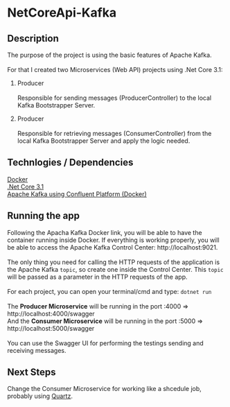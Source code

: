 # NetCoreApi-Kafka

## Description

The purpose of the project is using the basic features of Apache Kafka.<br><br>
For that I created two Microservices (Web API) projects using .Net Core 3.1:

1) Producer 
<br><br>
Responsible for sending messages (ProducerController) to the local Kafka Bootstrapper Server.

2) Producer 
<br><br>
Responsible for retrieving messages (ConsumerController) from the local Kafka Bootstrapper Server and apply the logic needed.

## Technlogies / Dependencies

[Docker](https://docs.docker.com/get-docker/)<br>
[.Net Core 3.1](https://dotnet.microsoft.com/download/dotnet/3.1)<br>
[Apache Kafka using Confluent Platform (Docker)](https://docs.confluent.io/platform/current/quickstart/ce-docker-quickstart.html?utm_medium=sem&utm_source=google&utm_campaign=ch.sem_br.nonbrand_tp.prs_tgt.kafka_mt.mbm_rgn.latam_lng.eng_dv.all&utm_term=%2Bkafka%20%2Bdocker&creative=&device=c&placement=&gclid=CjwKCAjw07qDBhBxEiwA6pPbHk1CPBkrdwo2D5gvPUuLSRzkLh7rBquBkJ6CuL0SU1mIdn6pReH6JxoCmVgQAvD_BwE)

## Running the app

Following the Apacha Kafka Docker link, you will be able to have the container running inside Docker.
If everything is working properly, you will be able to access the Apache Kafka Control Center: http://localhost:9021. <br><br>
The only thing you need for calling the HTTP requests of the application is the Apache Kafka `topic`, so create one inside the Control Center. 
This `topic` will be passed as a parameter in the HTTP requests of the app.
<br><br>
For each project, you can open your terminal/cmd and type: `dotnet run`
<br><br>
The <b>Producer Microservice</b> will be running in the port :4000 => http://localhost:4000/swagger
<br>
And the <b>Consumer Microservice</b> will be running in the port :5000 => http://localhost:5000/swagger
<br>
<br>
You can use the Swagger UI for performing the testings sending and receiving messages.

## Next Steps

Change the Consumer Microservice for working like a shcedule job, probably using [Quartz](http://www.quartz-scheduler.org/).


